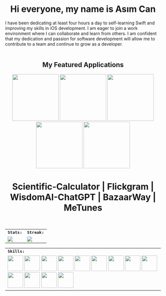 
<h1 align="center">
  Hi everyone, my name is Asım Can
</h1> 
I have been dedicating at least four hours a day to self-learning Swift and improving my skills in iOS development. I am eager to join a work environment where I can collaborate and learn from others. I am confident that my dedication and passion for software development will allow me to contribute to a team and continue to grow as a developer.
<br>
<br>

<div>
    <h2 align=center> My Featured Applications </h2>
</div>

<div align=center>
    <a href="https://github.com/asimcanyagiz/Scientific-Calculator"><img width=150 src="https://user-images.githubusercontent.com/89473605/216363927-194b7a93-ee9f-4eb5-a716-f66ee41a9c7b.png"></a>
    <a href="https://github.com/asimcanyagiz/Flickgram"><img width=150 src="https://user-images.githubusercontent.com/89473605/216363227-108b90d4-f1df-494b-820c-d8dae190dd23.png"></a>
    <a href="https://github.com/asimcanyagiz/WisdomAI-ChatGPT"><img width=150 src="https://user-images.githubusercontent.com/89473605/216363211-81c792f4-2ce0-459f-a5fc-e726aba0bcb0.png"></a>
    <a href="https://github.com/asimcanyagiz/BazaarWay"><img width=150 src="https://user-images.githubusercontent.com/89473605/216363022-119a17aa-d2bb-4f08-ade2-bee9768b946b.png"></a>
  <a href="https://github.com/asimcanyagiz/MeTunes"><img width=150 src="https://user-images.githubusercontent.com/89473605/216363220-5d0b82ad-bde3-47db-9206-404424cf1892.png"></a>
</div>
<h1 align="center">Scientific-Calculator | Flickgram | WisdomAI-ChatGPT | BazaarWay | MeTunes</h1>


<br>
<table>
    <tr>
        <td colspan="2">
        <strong><samp>Stats:</samp></strong>
        </td>
        <td colspan="2">
        <strong><samp>Streak:</samp></strong>
        </td>
    </tr>
    <tr>
        <td colspan="2" rowspan="2">
        <a href="https://github-readme-stats.vercel.app/api?username=asimcanyagiz&count_private=true&hide_border=true&show_icons=true&theme=radical">
        <img src="https://github-readme-stats.vercel.app/api?username=asimcanyagiz&count_private=true&hide_border=true&show_icons=true&theme=radical">
        </a>
        </td>
        <td colspan="2" rowspan="2">
        <a href="https://github-readme-streak-stats.herokuapp.com/?user=asimcanyagiz&hide_border=true&theme=radical">
        <img src="https://github-readme-streak-stats.herokuapp.com/?user=asimcanyagiz&hide_border=true&theme=radical">
        </a>
        </td>
    </tr>
</table>

<div align=center>
<table>
    <tr>
        <td colspan="8">
        <strong><samp>Skills:</samp></strong>
        </td>
    </tr>
        <tr>
        <td colspan="8">
        <img src="https://img.icons8.com/color/480/000000/swift.png" width=50></a>
        <img src="https://img.icons8.com/color/480/000000/swiftui.png" width=50></a>
        <img src="https://img.icons8.com/color/480/000000/xcode.png" width=50></a>
        <img src="https://img.icons8.com/color/480/000000/git.png" width=50></a>
        <img src="https://img.icons8.com/color/480/000000/firebase.png" width=50></a>
        <img src="https://img.icons8.com/color/480/000000/figma.png" width=50></a>
        <img src="https://img.icons8.com/color/480/000000/adobe-premiere-pro.png" width=50></a>     
        <img src="https://img.icons8.com/color/480/000000/visual-studio-code-2019.png" width=50></a>     
        <img src="https://img.icons8.com/color/480/000000/javascript.png" width=50></a>
        <img src="https://img.icons8.com/color/480/000000/html-5.png" width=50></a>
        <img src="https://img.icons8.com/color/480/000000/css3.png" width=50></a>
        <img src="https://img.icons8.com/color/480/000000/bootstrap.png" width=50></a>
        <img src="https://img.icons8.com/color/480/000000/python.png" width=50></a>
        </td>
    </tr>
</table>
